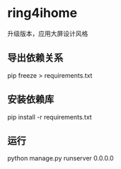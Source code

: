 ring4ihome
===
升级版本，应用大屏设计风格

导出依赖关系
---
pip freeze > requirements.txt

安装依赖库
---
pip install -r requirements.txt

运行
---
python manage.py runserver 0.0.0.0
